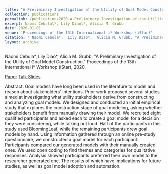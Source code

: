 ```yaml
---
title: "A Preliminary Investigation of the Utility of Goal Model Construction"
collection: publications
permalink: /publication/2020-A-Preliminary-Investigation-of-the-Utility-of-Goal-Model-Construction
excerpt: Naomi Cebula\*, Lily Diao\*, Alicia M. Grubb
date: 2020-01-01
venue: 'Proceedings of the 13th International i* Workshop (iStar)'
citation: ' Naomi Cebula*,  Lily Diao*,  Alicia M. Grubb, "A Preliminary Investigation of the Utility of Goal Model Construction." Proceedings of the 13th International i* Workshop (iStar), 2020.'
layout: archive
---
```

 Naomi Cebula\*,  Lily Diao\*,  Alicia M. Grubb, "A Preliminary Investigation of the Utility of Goal Model Construction." Proceedings of the 13th International i\* Workshop (iStar), 2020.

[Paper](http://ceur-ws.org/Vol-2641/paper_12.pdf) [Talk Slides](https://amgrubb.github.io/files/iStar2020_Paper02_presentation.pdf)

Abstract: Goal models have long been used in the literature to model and reason about stakeholders' intentions. Prior work proposed several studies aimed at investigating what utility stakeholders derive from constructing and analyzing goal models. We designed and conducted an initial empirical study that explores the construction stage of goal modeling, asking whether stakeholders benefit from manually drawing their model. We recruited eight qualified participants and asked each to create a goal model for a decision they were considering, while talking out loud. Half of the participants in this study used BloomingLeaf, while the remaining participants drew goal models by hand. Using information gathered through an online pre-study questionnaire, we constructed a goal model for each participant. Participants compared our generated models with their manually created ones. We used open coding to find themes and categories for qualitative responses. Analysis showed participants preferred their own model to the researcher generated one. The results of which have implications for future studies, as well as goal model adoption and automation.
